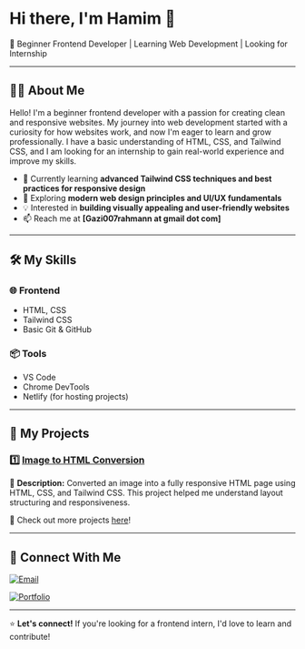 # Hi there, I'm Hamim 👋

🚀 Beginner Frontend Developer | Learning Web Development | Looking for Internship

---

## 👨‍💻 About Me

Hello! I'm a beginner frontend developer with a passion for creating clean and responsive websites. My journey into web development started with a curiosity for how websites work, and now I'm eager to learn and grow professionally. I have a basic understanding of HTML, CSS, and Tailwind CSS, and I am looking for an internship to gain real-world experience and improve my skills.

- 🔭 Currently learning **advanced Tailwind CSS techniques and best practices for responsive design**
- 🌱 Exploring **modern web design principles and UI/UX fundamentals**
- 💡 Interested in **building visually appealing and user-friendly websites**
- 📫 Reach me at **[Gazi007rahmann at gmail dot com]**

---

## 🛠️ My Skills

### 🌐 Frontend
- HTML, CSS
- Tailwind CSS
- Basic Git & GitHub

### 📦 Tools
- VS Code
- Chrome DevTools
- Netlify (for hosting projects)

---

## 🌟 My Projects

### 1️⃣ [Image to HTML Conversion](https://github.com/gazihamim/image-to-html)
🔹 **Description:** Converted an image into a fully responsive HTML page using HTML, CSS, and Tailwind CSS. This project helped me understand layout structuring and responsiveness.

📌 Check out more projects [here](https://github.com/gazihamim?tab=repositories)!

---

## 🤝 Connect With Me

[![Email](https://img.shields.io/badge/Email-Contact-informational?style=flat&logo=gmail)](mailto:Gazi007rahmann@gmail.com)

[![Portfolio](https://img.shields.io/badge/Portfolio-Visit-lightgrey?style=flat&logo=firefox)](https://gazihamim.github.io/)

---

⭐ **Let's connect!** If you're looking for a frontend intern, I'd love to learn and contribute!